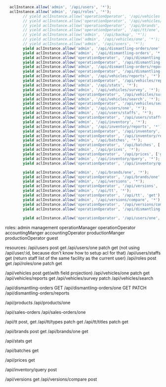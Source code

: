 
```javascript
  aclInstance.allow('admin', '/api/users', '*');
  aclInstance.allow('admin', '/api/roles', '*');
        // yield aclInstance.allow('operationOperator', '/api/vehicles', ['get', 'post']);
        // yield aclInstance.allow('operationOperator', '/api/vehicles/one', ['get', 'patch']);
        // yield aclInstance.allow('operationOperator', '/api/brands', ['get', 'post']);
        // yield aclInstance.allow('operationOperator', '/api/tt/one', ['get']);
        // yield aclInstance.allow('admin', '/api/backup', '*');
        // yield aclInstance.allow('admin', '/api/vehicles/one', '*');
        // yield aclInstance.allow('admin', '/api/users', '*');
        yield aclInstance.allow('admin', '/api/dismantling-orders/one', '*');
        yield aclInstance.allow('admin', '/api/dismantling-orders', '*');
        yield aclInstance.allow('operationOperator', '/api/dismantling-orders/one', ['get', 'patch']);
        yield aclInstance.allow('operationOperator', '/api/dismantling-orders', ['get']);
        yield aclInstance.allow('admin', '/api/dismantling-orders/reports', '*');
        yield aclInstance.allow('operationOperator', '/api/dismantling-orders/reports', ['get']);
        yield aclInstance.allow('admin', '/api/vehicles/reports', '*');
        yield aclInstance.allow('operationOperator', '/api/vehicles/reports', ['get']);
        yield aclInstance.allow('admin', '/api/stats', '*');
        yield aclInstance.allow('admin', '/api/vehicles/survey', '*');
        yield aclInstance.allow('operationOperator', '/api/vehicles/survey', ['patch']);
        yield aclInstance.allow('admin', '/api/vehicles/search', '*');
        yield aclInstance.allow('operationOperator', '/api/vehicles/search', ['get']);
        yield aclInstance.allow('admin', '/api/users/one', '*');
        yield aclInstance.allow('admin', '/api/users/staffs', '*');
        yield aclInstance.allow('operationOperator', '/api/users/staffs', ['get']);
        yield aclInstance.allow('admin', '/api/inventory', '*');
        yield aclInstance.allow('admin', '/api/inventory/reports', '*');
        yield aclInstance.allow('operationOperator', '/api/inventory', ['get']);
        yield aclInstance.allow('operationOperator', '/api/inventory/reports', ['get']);
        yield aclInstance.allow('admin', '/api/batches', '*');
        yield aclInstance.allow('operationOperator', '/api/batches', ['get']);
        yield aclInstance.allow('admin', '/api/prices', '*');
        yield aclInstance.allow('operationOperator', '/api/prices', ['get']);
        yield aclInstance.allow('admin', '/api/inventory/query', '*');
        yield aclInstance.allow('operationOperator', '/api/inventory/query', 'post');

        yield aclInstance.allow('admin', '/api/brands/one', '*');
        yield aclInstance.allow('operationOperator', '/api/brands/one', ['get']);
        yield aclInstance.allow('admin', '/api/versions', '*');
        yield aclInstance.allow('operationOperator', '/api/versions', 'get');
        yield aclInstance.allow('admin', '/api/tt', '*');
        yield aclInstance.allow('operationOperator', '/api/tt', 'get');
        yield aclInstance.allow('admin', '/api/versions/compare', '*');
        yield aclInstance.allow('operationOperator', '/api/versions/compare', 'post');
        yield aclInstance.allow('operationOperator', '/api/dismantling-prepare', 'get');
        
        yield aclInstance.allow('operationOperator', '/api/users/one', 'patch');

```


roles:
admin
management
operationManager
operationOperator
accountingManger
accountingOperator
productionManger
productionOperator
guest


resources:
/api/users post get
/api/users/one patch get (not using /api/user/:id, because don't know how to setup acl for that)
/api/users/staffs get (return staff list of the same facility as the current user)
/api/roles post get
/api/roles/one patch get

/api/vehicles post get(with field projection)
/api/vehicles/one patch get
/api/vehicles/reports get
/api/vehicles/survey patch
/api/vehicles/search

/api/dismantling-orders GET
/api/dismantling-orders/one GET PATCH
/api/dismantling-orders/reports

/api/products
/api/products/one

/api/sales-orders
/api/sales-orders/one

/api/tt post, get
/api/tt/types patch get
/api/tt/titles patch get

/api/brands post get
/api/brands/one get

/api/stats get

/api/batches get

/api/prices get

/api/inventory/query post

/api/versions get
/api/versions/compare post